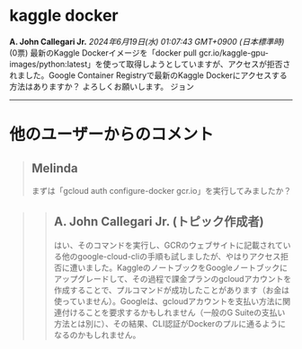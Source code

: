 # kaggle docker
**A. John Callegari Jr.** *2024年6月19日(水) 01:07:43 GMT+0900 (日本標準時)* (0票)
最新のKaggle Dockerイメージを「docker pull gcr.io/kaggle-gpu-images/python:latest」を使って取得しようとしていますが、アクセスが拒否されました。Google Container Registryで最新のKaggle Dockerにアクセスする方法はありますか？
よろしくお願いします。
ジョン

---
 # 他のユーザーからのコメント
> ## Melinda
> 
> まずは「gcloud auth configure-docker gcr.io」を実行してみましたか？

> 
> > ## A. John Callegari Jr. (トピック作成者)
> > 
> > はい、そのコマンドを実行し、GCRのウェブサイトに記載されている他のgoogle-cloud-cliの手順も試しましたが、やはりアクセス拒否に遭いました。KaggleのノートブックをGoogleノートブックにアップグレードして、その過程で課金プランのgcloudアカウントを作成することで、プルコマンドが成功したことがあります（お金は使っていません）。Googleは、gcloudアカウントを支払い方法に関連付けることを要求するかもしれません（一般のG Suiteの支払い方法とは別に）、その結果、CLI認証がDockerのプルに通るようになるのかもしれません。 
> > 
> > > 
